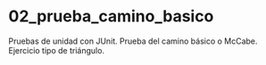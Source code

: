 # 02_prueba_camino_basico
Pruebas de unidad con JUnit. Prueba del camino básico o McCabe. Ejercicio tipo de triángulo.
